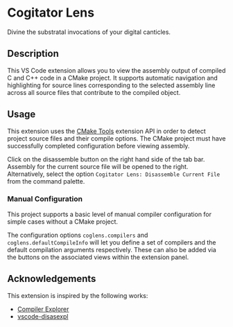 # Cogitator Lens

Divine the substratal invocations of your digital canticles.

## Description

This VS Code extension allows you to view the assembly output of compiled C and C++ code in a CMake
project. It supports automatic navigation and highlighting for source lines corresponding to the
selected assembly line across all source files that contribute to the compiled object.

## Usage

This extension uses the
[CMake Tools](https://marketplace.visualstudio.com/items?itemName=ms-vscode.cmake-tools) extension
API in order to detect project source files and their compile options. The CMake project must have
successfully completed configuration before viewing assembly.

Click on the disassemble button on the right hand side of the tab bar. Assembly for the current
source file will be opened to the right. Alternatively, select the option
`Cogitator Lens: Disassemble Current File` from the command palette.

### Manual Configuration

This project supports a basic level of manual compiler configuration for simple cases without a
CMake project.

The configuration options `coglens.compilers` and `coglens.defaultCompileInfo` will let you define
a set of compilers and the default compilation arguments respectively. These can also be added via
the buttons on the associated views within the extension panel.

## Acknowledgements

This extension is inspired by the following works:
- [Compiler Explorer](https://github.com/mattgodbolt/compiler-explorer)
- [vscode-disasexpl](https://github.com/dseight/vscode-disasexpl)
